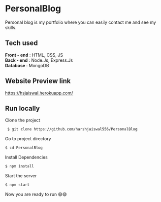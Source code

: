 # PersonalBlog

Personal blog is my portfolio where you can easily contact me and see my skills.

## Tech used

<strong>Front - end</strong> : HTML, CSS, JS
<br>
<strong>Back - end</strong> : Node.Js, Express.Js
<br>
<strong>Database</strong> : MongoDB

## Website Preview link

https://hsjaiswal.herokuapp.com/

## Run locally

Clone the project

```sh
 $ git clone https://github.com/harshjaiswal556/PersonalBlog
  ```
  
Go to project directory
```sh
$ cd PersonalBlog
```

Install Dependencies
```sh
$ npm install
```

Start the server
```sh
$ npm start
```

Now you are ready to run 😄😄
